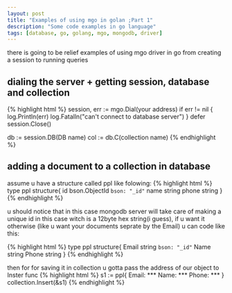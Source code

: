 ```yaml
---
layout: post
title: "Examples of using mgo in golan ;Part 1"
description: "Some code examples in go language"
tags: [database, go, golang, mgo, mongodb, driver]
---
```


there is going to be relief examples of using mgo driver in go from creating a session
to running queries

## dialing the server + getting session, database and collection
{% highlight html %}
session, err := mgo.Dial(your address)
if err != nil {
  log.Println(err)
  log.Fatalln("can't connect to database server")
}
defer session.Close()

db := session.DB(DB name)
col := db.C(collection name)
{% endhighlight %}


## adding a document to a collection in database
assume u have a structure called ppl like folowing:
{% highlight html %}
type ppl structure{
  id    bson.ObjectId `bson: "_id"`
  name  string
  phone string
}
{% endhighlight %}

u should notice that in this case mongodb server will take care of making a unique id
in this case witch is a 12byte hex string(i guess), if u want it otherwise (like u want your documents
  seprate by the Email) u can code like this:

{% highlight html %}
type ppl structure{
  Email string  `bson: "_id"`
  Name  string
  Phone string
}
{% endhighlight %}

then for for saving it in collection u gotta pass the address of our object to Inster
func
{% highlight html %}
s1 := ppl{
  Email: ***
  Name:  ***
  Phone: ***
}
collection.Insert(&s1)
{% endhighlight %}
